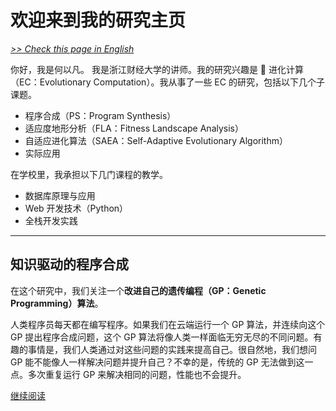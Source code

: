 # 欢迎来到我的研究主页

[*>> Check this page in English*](/)

你好，我是何以凡。 我是浙江财经大学的讲师。我的研究兴趣是 🧬 进化计算（EC：Evolutionary Computation）。我从事了一些 EC 的研究，包括以下几个子课题。

- 程序合成（PS：Program Synthesis）
- 适应度地形分析（FLA：Fitness Landscape Analysis）
- 自适应进化算法（SAEA：Self-Adaptive Evolutionary Algorithm）
- 实际应用

在学校里，我承担以下几门课程的教学。

- 数据库原理与应用
- Web 开发技术（Python）
- 全栈开发实践

---

## 知识驱动的程序合成

在这个研究中，我们关注一个**改进自己的遗传编程（GP：Genetic Programming）算法**。

人类程序员每天都在编写程序。如果我们在云端运行一个 GP 算法，并连续向这个 GP 提出程序合成问题，这个 GP 算法将像人类一样面临无穷无尽的不同问题。有趣的事情是，我们人类通过对这些问题的实践来提高自己。很自然地，我们想问 GP 能不能像人一样解决问题并提升自己？不幸的是，传统的 GP 无法做到这一点。多次重复运行 GP 来解决相同的问题，性能也不会提升。

[继续阅读](/cn/research/kdps/)
